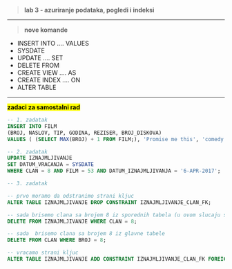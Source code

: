 > **lab 3 - azuriranje podataka, pogledi i indeksi**

---

> **nove komande**
- INSERT INTO .... VALUES
- SYSDATE
- UPDATE .... SET
- DELETE FROM
- CREATE VIEW .... AS
- CREATE INDEX .... ON
- ALTER TABLE

---

**<mark>zadaci za samostalni rad</mark>**

```sql
-- 1. zadatak
INSERT INTO FILM
(BROJ, NASLOV, TIP, GODINA, REZISER, BROJ_DISKOVA)
VALUES ( (SELECT MAX(BROJ) + 1 FROM FILM;), 'Promise me this', 'comedy', 2007, 21, 4);
```

```sql
-- 2. zadatak
UPDATE IZNAJMLJIVANJE
SET DATUM_VRACANJA = SYSDATE
WHERE CLAN = 8 AND FILM = 53 AND DATUM_IZNAJMLJIVANJA = '6-APR-2017';
```

```sql
-- 3. zadatak

-- prvo moramo da odstranimo strani kljuc
ALTER TABLE IZNAJMLJIVANJE DROP CONSTRAINT IZNAJMLJIVANJE_CLAN_FK;

-- sada brisemo clana sa brojem 8 iz sporednih tabela (u ovom slucaju samo jedna)
DELETE FROM IZNAJMLJIVANJE WHERE CLAN = 8;

-- sada  brisemo clana sa brojem 8 iz glavne tabele
DELETE FROM CLAN WHERE BROJ = 8;

-- vracamo strani kljuc
ALTER TABLE IZNAJMLJIVANJE ADD CONSTRAINT IZNAJMLJIVANJE_CLAN_FK FOREIGN KEY (CLAN) REFERENCES CLAN(BROJ);

```
